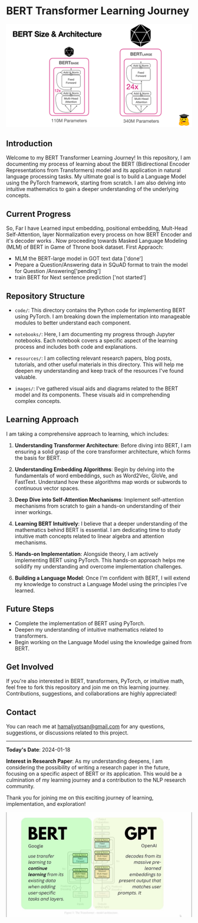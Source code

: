 # BERT Transformer Learning Journey

![BERT Transformer](images/base.png)

## Introduction

Welcome to my BERT Transformer Learning Journey! In this repository, I am documenting my process of learning about the BERT (Bidirectional Encoder Representations from Transformers) model and its application in natural language processing tasks. My ultimate goal is to build a Language Model using the PyTorch framework, starting from scratch. I am also delving into intuitive mathematics to gain a deeper understanding of the underlying concepts.

## Current Progress

So, Far I have Learned input embedding, positional embedding, Mult-Head Self-Attention, layer Normalization every process on how BERT Encoder and it's decoder works . Now proceeding towards Masked Language Modeling (MLM) of BERT in Game of Throne book dataset.
First Appraoch:
- MLM the BERT-large model in GOT text data ['done']
- Prepare a Question/Answering data in SQuAD format to train the model for Question /Answering['pending']
- train BERT for Next sentence prediction ['not started']
## Repository Structure

- `code/`: This directory contains the Python code for implementing BERT using PyTorch. I am breaking down the implementation into manageable modules to better understand each component.

- `notebooks/`: Here, I am documenting my progress through Jupyter notebooks. Each notebook covers a specific aspect of the learning process and includes both code and explanations.

- `resources/`: I am collecting relevant research papers, blog posts, tutorials, and other useful materials in this directory. This will help me deepen my understanding and keep track of the resources I've found valuable.

- `images/`: I've gathered visual aids and diagrams related to the BERT model and its components. These visuals aid in comprehending complex concepts.

## Learning Approach

I am taking a comprehensive approach to learning, which includes:

1. **Understanding Transformer Architecture**: Before diving into BERT, I am ensuring a solid grasp of the core transformer architecture, which forms the basis for BERT.
2. **Understanding Embedding Algorithms**: Begin by delving into the fundamentals of word embeddings, such as Word2Vec, GloVe, and FastText. Understand how these algorithms map words or subwords to continuous vector spaces.
3. **Deep Dive into Self-Attention Mechanisms**: Implement self-attention mechanisms from scratch to gain a hands-on understanding of their inner workings. 

4. **Learning BERT Intuitively**: I believe that a deeper understanding of the mathematics behind BERT is essential. I am dedicating time to study intuitive math concepts related to linear algebra and attention mechanisms.

5. **Hands-on Implementation**: Alongside theory, I am actively implementing BERT using PyTorch. This hands-on approach helps me solidify my understanding and overcome implementation challenges.

6. **Building a Language Model**: Once I'm confident with BERT, I will extend my knowledge to construct a Language Model using the principles I've learned.

## Future Steps

- Complete the implementation of BERT using PyTorch.
- Deepen my understanding of intuitive mathematics related to transformers.
- Begin working on the Language Model using the knowledge gained from BERT.

## Get Involved

If you're also interested in BERT, transformers, PyTorch, or intuitive math, feel free to fork this repository and join me on this learning journey. Contributions, suggestions, and collaborations are highly appreciated!

## Contact

You can reach me at [hamaljyotsan@gmail.com](mailto:hamaljyotsan@gmail.com) for any questions, suggestions, or discussions related to this project.

---

**Today's Date**: 2024-01-18

**Interest in Research Paper**: As my understanding deepens, I am considering the possibility of writing a research paper in the future, focusing on a specific aspect of BERT or its application. This would be a culmination of my learning journey and a contribution to the NLP research community.

Thank you for joining me on this exciting journey of learning, implementation, and exploration!

![Keep Learning](images/bert.jpg)

